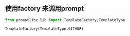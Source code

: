 


## 使用factory 来调用prompt

```python
from promptlibz.lib import TemplateFactory,TemplateType

TemplateFactory(TemplateType.GITHUB)
```
